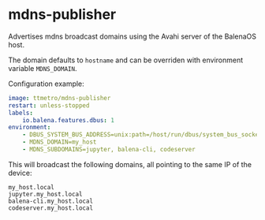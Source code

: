 # mdns-publisher

Advertises mdns broadcast domains using the Avahi server of the BalenaOS host.

The domain defaults to `hostname` and can be overriden with environment variable `MDNS_DOMAIN`.

Configuration example:

```yaml
image: ttmetro/mdns-publisher
restart: unless-stopped
labels:
    io.balena.features.dbus: 1
environment:
    - DBUS_SYSTEM_BUS_ADDRESS=unix:path=/host/run/dbus/system_bus_socket
    - MDNS_DOMAIN=my_host
    - MDNS_SUBDOMAINS=jupyter, balena-cli, codeserver
```

This will broadcast the following domains, all pointing to the same IP of the device:

```
my_host.local
jupyter.my_host.local
balena-cli.my_host.local
codeserver.my_host.local
```
